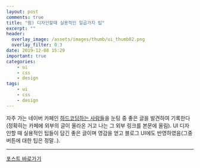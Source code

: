 ```yaml
---
layout: post
comments: true
title: "펌) 디자인할때 실용적인 일곱가지 팁"
excerpt: ""
header:
  overlay_image: /assets/images/thumb/ui_thumb02.png
  overlay_filter: 0.3
date: 2019-12-08 15:29
important: true
categories:
    - ui
    - css
    - design
tags:
    - ui
    - css
    - design
---
```

자주 가는 네이버 카페인 <a href="https://cafe.naver.com/hacosa" target="_blank" title="새창열림" class="bu-link2">하드코딩하는 사람들</a>을 눈팅 중 좋은 글을 발견하여 기록한다(정확히는 카페에 외부의 글이 올라온 거고 나는 그 외부 링크를 본문에 올림). UI 디자인할 때 실용적인 팁들이 담긴 좋은 글이며 영감을 얻고 블로그 UI에도 반영하였음(그중 버튼에 대한 팁은 정말..).

<hr>

<div class="align--center">
    <a href="https://medium.com/@dan_kim/%EB%B2%88%EC%97%AD-%EB%94%94%EC%9E%90%EC%9D%B8%ED%95%A0%EB%95%8C-%EC%8B%A4%EC%9A%A9%EC%A0%81%EC%9D%B8-%EC%9D%BC%EA%B3%B1%EA%B0%80%EC%A7%80-%ED%8C%81-d60c61329e8b" class="btn--standard type1" target="_blank" title="새창열림">포스트 바로가기</a>
</div>

